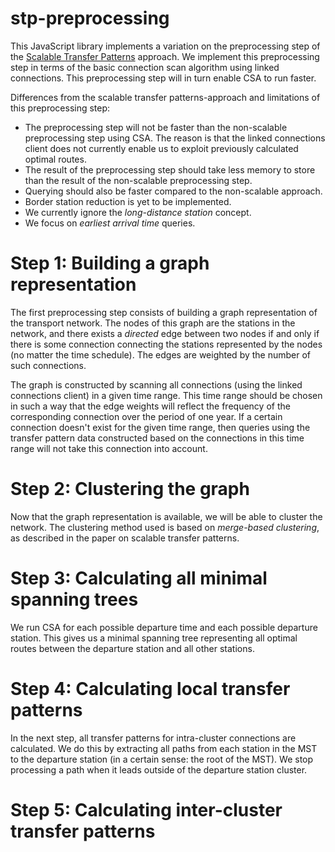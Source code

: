 # stp-preprocessing

This JavaScript library implements a variation on the preprocessing step of the
[Scalable Transfer Patterns](http://ad-publications.informatik.uni-freiburg.de/ALENEX_scalable_tp_BHS_2016.pdf)
approach. We implement this preprocessing step in terms of the basic connection
scan algorithm using linked connections. This preprocessing step will in turn
enable CSA to run faster.

Differences from the scalable transfer patterns-approach and limitations of this
preprocessing step:
* The preprocessing step will not be faster than the non-scalable preprocessing
step using CSA. The reason is that the linked connections client does not
currently enable us to exploit previously calculated optimal routes.
* The result of the preprocessing step should take less memory to store than
the result of the non-scalable preprocessing step.
* Querying should also be faster compared to the non-scalable approach.
* Border station reduction is yet to be implemented.
* We currently ignore the *long-distance station* concept.
* We focus on *earliest arrival time* queries.

Step 1: Building a graph representation
=======================================

The first preprocessing step consists of building a graph representation of the
transport network. The nodes of this graph are the stations in the network, and
there exists a *directed* edge between two nodes if and only if there is some
connection connecting the stations represented by the nodes (no matter the
time schedule). The edges are weighted by the number of such connections.

The graph is constructed by scanning all connections (using the linked connections
client) in a given time range. This time range should be chosen in such a way
that the edge weights will reflect the frequency of the corresponding connection
over the period of one year. If a certain connection doesn't exist for the given
time range, then queries using the transfer pattern data constructed based on
the connections in this time range will not take this connection into account.

Step 2: Clustering the graph
============================

Now that the graph representation is available, we will be able to cluster
the network. The clustering method used is based on *merge-based clustering*, as
described in the paper on scalable transfer patterns.

Step 3: Calculating all minimal spanning trees
==============================================

We run CSA for each possible departure time and each possible departure station.
This gives us a minimal spanning tree representing all optimal routes between
the departure station and all other stations.

Step 4: Calculating local transfer patterns
===========================================

In the next step, all transfer patterns for intra-cluster connections are
calculated. We do this by extracting all paths from each station in the MST
to the departure station (in a certain sense: the root of the MST). We stop
processing a path when it leads outside of the departure station cluster.

Step 5: Calculating inter-cluster transfer patterns
===================================================

 
